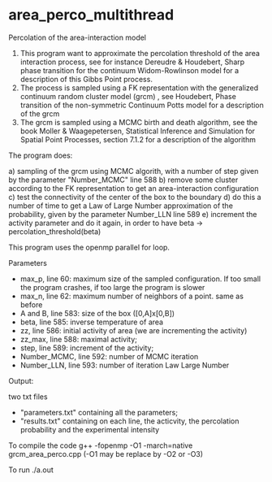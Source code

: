 # area_perco_multithread
Percolation of the area-interaction model


 1) This program want to approximate the percolation threshold of the area interaction process, see for instance
 Dereudre & Houdebert,  Sharp phase transition for the continuum Widom-Rowlinson model
 for a description of this Gibbs Point process.
 2) The process is sampled using a FK representation with the generalized continuum random cluster model (grcm) , see
 Houdebert,  Phase transition of the non-symmetric Continuum Potts model
 for a description of the grcm
 3) The grcm is sampled using a MCMC birth and death algorithm, see the book
 Moller & Waagepetersen, Statistical Inference and Simulation for Spatial Point Processes, section 7.1.2
 for a description of the algorithm
 
 The program does:
 
 a) sampling of the grcm using MCMC algorith, with a number of step given by the parameter "Number_MCMC" line 588
 b) remove some cluster according to the FK representation to get an area-interaction configuration
 c) test the connectivity of the center of the box to the boundary
 d) do this a number of time to get a Law of Large Number approximation of the probability, given by the parameter Number_LLN line 589
 e) increment the activity parameter and do it again, in order to have beta -> percolation_threshold(beta)
 
 This program uses the openmp parallel for loop.
 
 
 Parameters
 
 - max_p, line 60: maximum size of the sampled configuration. If too small the program crashes, if too large the program is slower
 - max_n, line 62: maximum number of neighbors of a point. same as before
 - A and B, line 583: size of the box ([0,A]x[0,B])
 - beta, line 585: inverse temperature of area
 - zz, line 586: initial activity of area (we are incrementing the activity)
- zz_max, line 588: maximal activity;
- step, line 589: increment of the activity;
- Number_MCMC, line 592: number of MCMC iteration
- Number_LLN, line 593:   number of iteration Law Large Number
 
 Output:
 
 two txt files
- "parameters.txt" containing all the parameters;
- "results.txt" containing on each line, the acticvity, the percolation probability and the experimental intensity
 
To compile the code
 g++ -fopenmp -O1 -march=native grcm_area_perco.cpp  (-O1 may be replace by -O2 or -O3)
 
 To run  ./a.out
